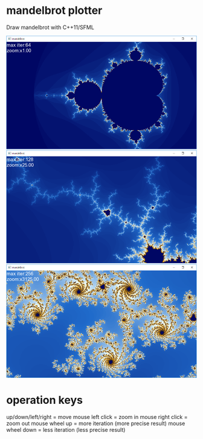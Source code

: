 # mandelbrot plotter
Draw mandelbrot with C++11/SFML

<img src="screenshot0.PNG">

<img src="screenshot1.PNG">

<img src="screenshot2.PNG">

# operation keys
up/down/left/right = move
mouse left click = zoom in
mouse right click = zoom out
mouse wheel up = more iteration (more precise result)
mouse wheel down = less iteration (less precise result)
